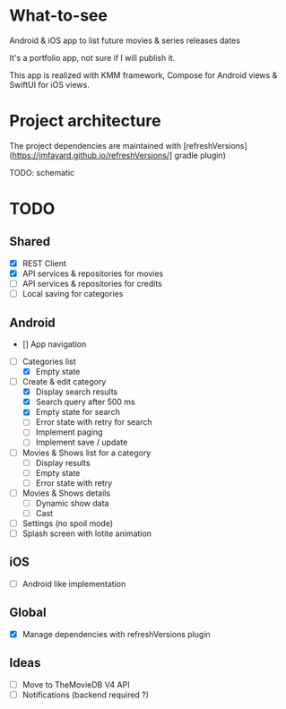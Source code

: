 # What-to-see
Android & iOS app to list future movies & series releases dates  
  
It's a portfolio app, not sure if I will publish it.  
  
This app is realized with KMM framework, Compose for Android views & SwiftUI for iOS views.  
  
# Project architecture

The project dependencies are maintained with [refreshVersions](https://jmfayard.github.io/refreshVersions/] gradle plugin)  

TODO: schematic

# TODO

## Shared

- [X] REST Client
- [X] API services & repositories for movies
- [ ] API services & repositories for credits
- [ ] Local saving for categories

## Android

- [] App navigation
- [ ] Categories list
  - [X] Empty state
- [ ] Create & edit category
  - [X] Display search results
  - [X] Search query after 500 ms
  - [X] Empty state for search
  - [ ] Error state with retry for search
  - [ ] Implement paging
  - [ ] Implement save / update
- [ ] Movies & Shows list for a category
  - [ ] Display results
  - [ ] Empty state
  - [ ] Error state with retry
- [ ] Movies & Shows details
  - [ ] Dynamic show data
  - [ ] Cast
- [ ] Settings (no spoil mode)
- [ ] Splash screen with lotite animation 

## iOS

- [ ] Android like implementation

## Global

- [x] Manage dependencies with refreshVersions plugin

## Ideas 

- [ ] Move to TheMovieDB V4 API
- [ ] Notifications (backend required ?)